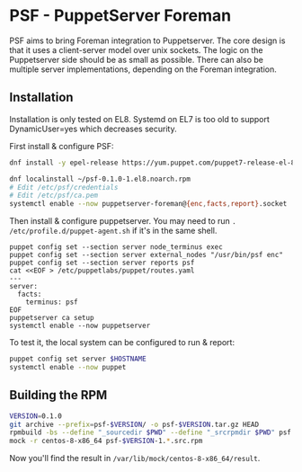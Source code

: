 # PSF - PuppetServer Foreman

PSF aims to bring Foreman integration to Puppetserver. The core design is that it uses a client-server model over unix sockets. The logic on the Puppetserver side should be as small as possible. There can also be multiple server implementations, depending on the Foreman integration.

## Installation

Installation is only tested on EL8. Systemd on EL7 is too old to support DynamicUser=yes which decreases security.

First install & configure PSF:

```bash
dnf install -y epel-release https://yum.puppet.com/puppet7-release-el-8.noarch.rpm

dnf localinstall ~/psf-0.1.0-1.el8.noarch.rpm
# Edit /etc/psf/credentials
# Edit /etc/psf/ca.pem
systemctl enable --now puppetserver-foreman@{enc,facts,report}.socket
```

Then install & configure puppetserver. You may need to run `. /etc/profile.d/puppet-agent.sh` if it's in the same shell.

```
puppet config set --section server node_terminus exec
puppet config set --section server external_nodes "/usr/bin/psf enc"
puppet config set --section server reports psf
cat <<EOF > /etc/puppetlabs/puppet/routes.yaml
---
server:
  facts:
    terminus: psf
EOF
puppetserver ca setup
systemctl enable --now puppetserver
```

To test it, the local system can be configured to run & report:

```bash
puppet config set server $HOSTNAME
systemctl enable --now puppet
```

## Building the RPM

```bash
VERSION=0.1.0
git archive --prefix=psf-$VERSION/ -o psf-$VERSION.tar.gz HEAD
rpmbuild -bs --define "_sourcedir $PWD" --define "_srcrpmdir $PWD" psf.spec
mock -r centos-8-x86_64 psf-$VERSION-1.*.src.rpm
```

Now you'll find the result in `/var/lib/mock/centos-8-x86_64/result`.
